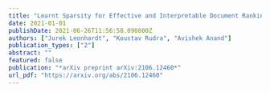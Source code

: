 ```yaml
---
title: "Learnt Sparsity for Effective and Interpretable Document Ranking"
date: 2021-01-01
publishDate: 2021-06-26T11:56:58.090800Z
authors: ["Jurek Leonhardt", "Koustav Rudra", "Avishek Anand"]
publication_types: ["2"]
abstract: ""
featured: false
publication: "*arXiv preprint arXiv:2106.12460*"
url_pdf: "https://arxiv.org/abs/2106.12460"
---
```


